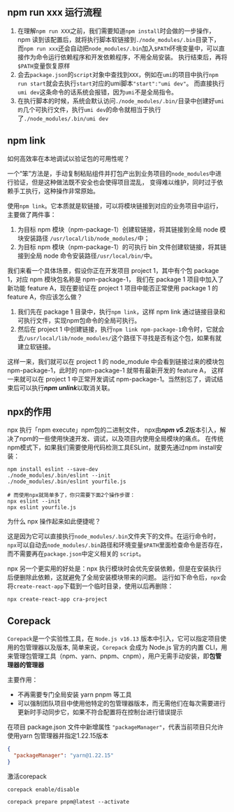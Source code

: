 ## npm run xxx 运行流程

1. 在理解`npm run XXX`之前，我们需要知道`npm install`时会做的一步操作，npm 读到该配置后，就将执行脚本软链接到`./node_modules/.bin`目录下，
而`npm run xxx`还会自动把`node_modules/.bin`加入`$PATH`环境变量中，可以直接作为命令运行依赖程序和开发依赖程序，不用全局安装。
执行结束后，再将`$PATH`变量恢复原样
2. 会去`package.json`的`script`对象中查找到`XXX`，例如在`umi`的项目中执行`npm run start`就会去执行`start`对应的umi脚本`"start":"umi dev"`。
而直接执行`umi dev`这条命令的话系统会报错，因为`umi`不是全局指令。
3. 在执行脚本的时候，系统会默认访问`./node_modules/.bin/`目录中创建好`umi的`几个可执行文件，执行`umi dev`的命令就相当于执行了`./node_modules/.bin/umi dev`

## npm link

如何高效率在本地调试以验证包的可用性呢？

一个“笨”方法是，手动复制粘贴组件并打包产出到业务项目的`node_modules`中进行验证，但是这种做法既不安全也会使得项目混乱，
变得难以维护，同时过于依赖手工执行，这种操作非常原始。 

使用`npm link`。它本质就是软链接，可以将模块链接到对应的业务项目中运行，主要做了两件事：

1. 为目标 npm 模块（npm-package-1）创建软链接，将其链接到全局 node 模块安装路径 `/usr/local/lib/node_modules/`中；
1. 为目标 npm 模块（npm-package-1）的可执行 bin 文件创建软链接，将其链接到全局 node 命令安装路径`/usr/local/bin/`中。

我们来看一个具体场景，假设你正在开发项目 project 1，其中有个包 package 1，对应 npm 模块包名称是 npm-package-1，
我们在 package 1 项目中加入了新功能 feature A，现在要验证在 project 1 项目中能否正常使用 package 1 的 feature A，你应该怎么做？

1. 我们先在 package 1 目录中，执行`npm link`，这样 npm link 通过链接目录和可执行文件，实现npm包命令的全局可执行。
1. 然后在 project 1 中创建链接，执行`npm link npm-package-1`命令时，它就会去`/usr/local/lib/node_modules/`这个路径下寻找是否有这个包，如果有就建立软链接。

这样一来，我们就可以在 project 1 的 node_module 中会看到链接过来的模块包 npm-package-1，此时的 npm-package-1 就带有最新开发的 feature A，
这样一来就可以在 project 1 中正常开发调试 npm-package-1。当然别忘了，调试结束后可以执行***npm unlink***以取消关联。

## npx的作用

npx 执行「npm execute」npm包的二进制文件， npx由***npm v5.2***版本引入，解决了npm的一些使用快速开发、调试，以及项目内使用全局模块的痛点。
在传统npm模式下，如果我们需要使用代码检测工具ESLint，就要先通过npm install安装：

```shell
npm install eslint --save-dev
./node_modules/.bin/eslint --init
./node_modules/.bin/eslint yourfile.js

# 而使用npx就简单多了，你只需要下面2个操作步骤：
npx eslint --init
npx eslint yourfile.js
```

为什么 npx 操作起来如此便捷呢？

这是因为它可以直接执行`node_modules/.bin`文件夹下的文件。在运行命令时，`npx`可以自动去`node_modules/.bin`路径和环境变量`$PATH`里面检查命令是否存在，
而不需要再在`package.json`中定义相关的 `script`。

npx 另一个更实用的好处是：npx 执行模块时会优先安装依赖，但是在安装执行后便删除此依赖，这就避免了全局安装模块带来的问题。
运行如下命令后，`npx`会将`create-react-app`下载到一个临时目录，使用以后再删除：

```shell
npx create-react-app cra-project
```

## Corepack

`Corepack`是一个实验性工具，在 `Node.js v16.13` 版本中引入，它可以指定项目使用的包管理器以及版本, 
简单来说，`Corepack` 会成为 Node.js 官方的内置 CLI，用来管理包管理工具（npm、yarn、pnpm、cnpm），用户无需手动安装，即**包管理器的管理器**

主要作用：

- 不再需要专门全局安装 yarn pnpm 等工具
- 可以强制团队项目中使用他特定的包管理器版本，而无需他们在每次需要进行更新时手动同步它，如果不符合配置将在控制台进行错误提示

在项目 package.json 文件中新增属性 `"packageManager"`，代表当前项目只允许使用yarn 包管理器并指定1.22.15版本

```json
{
  "packageManager": "yarn@1.22.15"
}
```

激活corepack

```shell
corepack enable/disable

corepack prepare pnpm@latest --activate
```